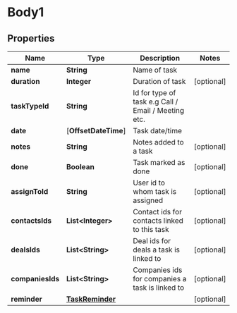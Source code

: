 
# Body1

## Properties
Name | Type | Description | Notes
------------ | ------------- | ------------- | -------------
**name** | **String** | Name of task | 
**duration** | **Integer** | Duration of task |  [optional]
**taskTypeId** | **String** | Id for type of task e.g Call / Email / Meeting etc. | 
**date** | [**OffsetDateTime**] | Task date/time | 
**notes** | **String** | Notes added to a task |  [optional]
**done** | **Boolean** | Task marked as done |  [optional]
**assignToId** | **String** | User id to whom task is assigned |  [optional]
**contactsIds** | **List&lt;Integer&gt;** | Contact ids for contacts linked to this task |  [optional]
**dealsIds** | **List&lt;String&gt;** | Deal ids for deals a task is linked to |  [optional]
**companiesIds** | **List&lt;String&gt;** | Companies ids for companies a task is linked to |  [optional]
**reminder** | [**TaskReminder**](TaskReminder.md) |  |  [optional]




